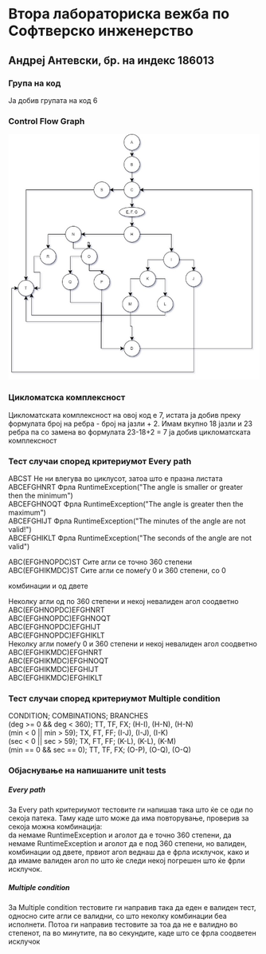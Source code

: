 # Втора лабораториска вежба по Софтверско инженерство
## Андреј Антевски, бр. на индекс 186013
### Група на код
Ја добив групата на код 6
### Control Flow Graph
![Control Flow Graph](Control_Flow_Graph.jpg)
### Цикломатска комплексност
Цикломатската комплексност на овој код е 7, истата ја добив преку формулата број на ребра - број на јазли + 2.
Имам вкупно 18 јазли и 23 ребра па со замена во формулата 23-18+2 = 7 ја добив цикломатската комплексност
### Тест случаи според критериумот Every path
ABCST Не ни влегува во циклусот, затоа што е празна листата  
ABCEFGHNRT Фрла RuntimeException("The angle is smaller or greater then the minimum")  
ABCEFGHNOQT Фрла RuntimeException("The angle is greater then the maximum")  
ABCEFGHIJT Фрла RuntimeException("The minutes of the angle are not valid!")  
ABCEFGHIKLT Фрла RuntimeException("The seconds of the angle are not valid")  

ABC(EFGHNOPDC)ST Сите агли се точно 360 степени  
ABC(EFGHIKMDC)ST Сите агли се помеѓу 0 и 360 степени, со 0  

комбинации и од двете 

Неколку агли од по 360 степени и некој невалиден агол соодветно  
ABC(EFGHNOPDC)EFGHNRT  
ABC(EFGHNOPDC)EFGHNOQT  
ABC(EFGHNOPDC)EFGHIJT  
ABC(EFGHNOPDC)EFGHIKLT  
Неколку агли помеѓу 0 и 360 степени и некој невалиден агол соодветно  
ABC(EFGHIKMDC)EFGHNRT  
ABC(EFGHIKMDC)EFGHNOQT  
ABC(EFGHIKMDC)EFGHIJT  
ABC(EFGHIKMDC)EFGHIKLT  
### Тест случаи според критериумот Мultiple condition

CONDITION; COMBINATIONS; BRANCHES  
(deg >= 0 && deg < 360); TT, TF, FX; (H-I), (H-N), (H-N)  
(min < 0 || min > 59); TX, FT, FF; (I-J), (I-J), (I-K)  
(sec < 0 || sec > 59); TX, FT, FF; (K-L), (K-L), (K-M)  
(min == 0 && sec == 0); TT, TF, FX; (O-P), (O-Q), (O-Q)  

### Објаснување на напишаните unit tests
##### Every path
За Every path критериумот тестовите ги напишав така што ќе се оди по секоја патека. Таму каде што може да има повторување,
проверив за секоја можна комбинација:  
dа немаме RuntimeException и аголот да е точно 360 степени, да немаме RuntimeException и аголот да е под 360 степени, но валиден, 
комбинации од двете, првиот агол веднаш да е фрла исклучок, како и да имаме валиден агол по што ќе следи некој погрешен што ќе фрли исклучок.
##### Multiple condition
За Multiple condition тестовите ги направив така да еден е валиден тест, односно сите агли се валидни, со што неколку комбинации
беа исполнети. Потоа ги направив тестовите за тоа да не е валидно во степенот, па во минутите, па во секундите, каде што се 
фрла соодветен исклучок